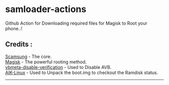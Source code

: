 # samloader-actions
Github Action for Downloading required files for Magisk to Root your phone..! 

## Credits :
<a href="https://github.com/ravindu644/Scamsung">Scamsung</a> - The core. </br>
<a href="https://github.com/topjohnwu/Magisk">Magisk</a> - The powerful rooting method.</br>
<a href="https://github.com/libxzr/vbmeta-disable-verification">vbmeta-disable-verification</a> - Used to Disable AVB. </br>
<a href="https://github.com/draekko/AIK-Linux">AIK-Linux</a> - Used to Unpack the boot.img to checkout the Ramdisk status.

---
